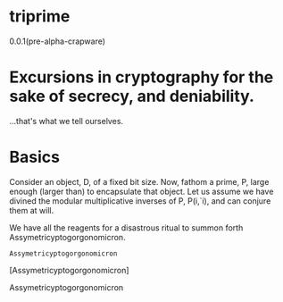 # triprime 
0.0.1(pre-alpha-crapware)

# Excursions in cryptography for the sake of secrecy, and deniability.
...that's what we tell ourselves.

# Basics
Consider an object, D, of a fixed bit size.
Now, fathom a prime, P, large enough (larger than) to encapsulate that object.
Let us assume we have divined the modular multiplicative inverses of P, P(i,\`i), and can conjure them at will.

We have all the reagents for a disastrous ritual to summon forth Assymetricyptogorgonomicron.

`Assymetricyptogorgonomicron`

[Assymetricyptogorgonomicron]

Assymetricyptogorgonomicron

